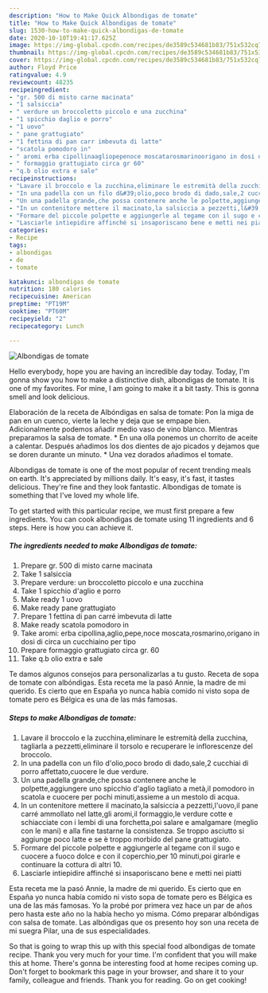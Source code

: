 ```yaml
---
description: "How to Make Quick Albondigas de tomate"
title: "How to Make Quick Albondigas de tomate"
slug: 1530-how-to-make-quick-albondigas-de-tomate
date: 2020-10-10T19:41:17.625Z
image: https://img-global.cpcdn.com/recipes/de3589c534681b83/751x532cq70/albondigas-de-tomate-recipe-main-photo.jpg
thumbnail: https://img-global.cpcdn.com/recipes/de3589c534681b83/751x532cq70/albondigas-de-tomate-recipe-main-photo.jpg
cover: https://img-global.cpcdn.com/recipes/de3589c534681b83/751x532cq70/albondigas-de-tomate-recipe-main-photo.jpg
author: Floyd Price
ratingvalue: 4.9
reviewcount: 48235
recipeingredient:
- "gr. 500 di misto carne macinata"
- "1 salsiccia"
- " verdure un broccoletto piccolo e una zucchina"
- "1 spicchio daglio e porro"
- "1 uovo"
- " pane grattugiato"
- "1 fettina di pan carr imbevuta di latte"
- "scatola pomodoro in"
- " aromi erba cipollinaagliopepenoce moscatarosmarinoorigano in dosi di circa un cucchiaino per tipo"
- " formaggio grattugiato circa gr 60"
- "q.b olio extra e sale"
recipeinstructions:
- "Lavare il broccolo e la zucchina,eliminare le estremità della zucchina, tagliarla a pezzetti,eliminare il torsolo e recuperare le inflorescenze del broccolo."
- "In una padella con un filo d&#39;olio,poco brodo di dado,sale,2 cucchiai di porro affettato,cuocere le due verdure."
- "Un una padella grande,che possa contenere anche le polpette,aggiungere uno spicchio d&#39;aglio tagliato a metà,il pomodoro in scatola e cuocere per pochi minuti,assieme a un mestolo di acqua."
- "In un contenitore mettere il macinato,la salsiccia a pezzetti,l&#39;uovo,il pane carré ammollato nel latte,gli aromi,il formaggio,le verdure cotte e schiacciate con i lembi di una forchetta,poi salare e amalgamare (meglio con le mani) e alla fine tastarne la consistenza. Se troppo asciutto si aggiunge poco latte e se è troppo morbido del pane grattugiato."
- "Formare del piccole polpette e aggiungerle al tegame con il sugo e cuocere a fuoco dolce e con il coperchio,per 10 minuti,poi girarle e continuare la cottura di altri 10."
- "Lasciarle intiepidire affinché si insaporiscano bene e metti nei piatti"
categories:
- Recipe
tags:
- albondigas
- de
- tomate

katakunci: albondigas de tomate 
nutrition: 180 calories
recipecuisine: American
preptime: "PT19M"
cooktime: "PT60M"
recipeyield: "2"
recipecategory: Lunch

---
```



![Albondigas de tomate](https://img-global.cpcdn.com/recipes/de3589c534681b83/751x532cq70/albondigas-de-tomate-recipe-main-photo.jpg)

Hello everybody, hope you are having an incredible day today. Today, I'm gonna show you how to make a distinctive dish, albondigas de tomate. It is one of my favorites. For mine, I am going to make it a bit tasty. This is gonna smell and look delicious.

Elaboración de la receta de Albóndigas en salsa de tomate: Pon la miga de pan en un cuenco, vierte la leche y deja que se empape bien. Adicionalmente podemos añadir medio vaso de vino blanco. Mientras preparamos la salsa de tomate. * En una olla ponemos un chorrito de aceite a calentar. Después añadimos los dos dientes de ajo picados y dejamos que se doren durante un minuto. * Una vez dorados añadimos el tomate.

Albondigas de tomate is one of the most popular of recent trending meals on earth. It's appreciated by millions daily. It's easy, it's fast, it tastes delicious. They're fine and they look fantastic. Albondigas de tomate is something that I've loved my whole life.


To get started with this particular recipe, we must first prepare a few ingredients. You can cook albondigas de tomate using 11 ingredients and 6 steps. Here is how you can achieve it.

<!--inarticleads1-->

##### The ingredients needed to make Albondigas de tomate:

1. Prepare gr. 500 di misto carne macinata
1. Take 1 salsiccia
1. Prepare  verdure: un broccoletto piccolo e una zucchina
1. Take 1 spicchio d&#39;aglio e porro
1. Make ready 1 uovo
1. Make ready  pane grattugiato
1. Prepare 1 fettina di pan carré imbevuta di latte
1. Make ready scatola pomodoro in
1. Take  aromi: erba cipollina,aglio,pepe,noce moscata,rosmarino,origano in dosi di circa un cucchiaino per tipo
1. Prepare  formaggio grattugiato circa gr. 60
1. Take q.b olio extra e sale


Te damos algunos consejos para personalizarlas a tu gusto. Receta de sopa de tomate con albóndigas. Esta receta me la pasó Annie, la madre de mi querido. Es cierto que en España yo nunca había comido ni visto sopa de tomate pero es Bélgica es una de las más famosas. 

<!--inarticleads2-->

##### Steps to make Albondigas de tomate:

1. Lavare il broccolo e la zucchina,eliminare le estremità della zucchina, tagliarla a pezzetti,eliminare il torsolo e recuperare le inflorescenze del broccolo.
1. In una padella con un filo d&#39;olio,poco brodo di dado,sale,2 cucchiai di porro affettato,cuocere le due verdure.
1. Un una padella grande,che possa contenere anche le polpette,aggiungere uno spicchio d&#39;aglio tagliato a metà,il pomodoro in scatola e cuocere per pochi minuti,assieme a un mestolo di acqua.
1. In un contenitore mettere il macinato,la salsiccia a pezzetti,l&#39;uovo,il pane carré ammollato nel latte,gli aromi,il formaggio,le verdure cotte e schiacciate con i lembi di una forchetta,poi salare e amalgamare (meglio con le mani) e alla fine tastarne la consistenza. Se troppo asciutto si aggiunge poco latte e se è troppo morbido del pane grattugiato.
1. Formare del piccole polpette e aggiungerle al tegame con il sugo e cuocere a fuoco dolce e con il coperchio,per 10 minuti,poi girarle e continuare la cottura di altri 10.
1. Lasciarle intiepidire affinché si insaporiscano bene e metti nei piatti


Esta receta me la pasó Annie, la madre de mi querido. Es cierto que en España yo nunca había comido ni visto sopa de tomate pero es Bélgica es una de las más famosas. Yo la probé por primera vez hace un par de años pero hasta este año no la había hecho yo misma. Cómo preparar albóndigas con salsa de tomate. Las albóndigas que os presento hoy son una receta de mi suegra Pilar, una de sus especialidades. 

So that is going to wrap this up with this special food albondigas de tomate recipe. Thank you very much for your time. I'm confident that you will make this at home. There's gonna be interesting food at home recipes coming up. Don't forget to bookmark this page in your browser, and share it to your family, colleague and friends. Thank you for reading. Go on get cooking!
